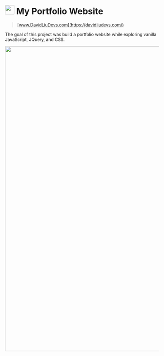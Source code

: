 # <img src="https://github.com/dliu753/portfolio_v1/blob/master/assets/logo.PNG" width="30"> My Portfolio Website
>[www.DavidLiuDevs.com](https://davidliudevs.com/)

The goal of this project was build a portfolio website while exploring vanilla JavaScript, JQuery, and CSS.

<img src="https://github.com/dliu753/portfolio_v1/blob/master/assets/portfolio_capture.PNG" width="1000">
